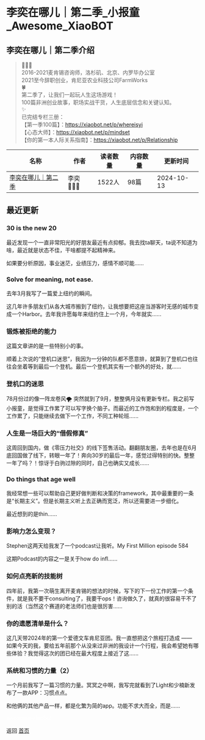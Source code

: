 # 李奕在哪儿｜第二季_小报童_Awesome_XiaoBOT

## 李奕在哪儿｜第二季介绍
> 👩🏻‍🌾    
2016-2021麦肯锡咨询师，洛杉矶、北京、内罗毕办公室    
2021至今辞职创业，肯尼亚农业科技公司FarmWorks    
🍀    
第二季了，让我们一起玩人生这场游戏！    
100篇非洲创业故事，职场实战干货，人生底层信念和关键认知。    
✨    
已完结专栏三册：    
【第一季100篇】：https://xiaobot.net/p/whereisyi    
【心态大师】：https://xiaobot.net/p/mindset    
【你的第一本人际关系指南】：https://xiaobot.net/p/Relationship  
  


|名称|作者|读者数量|内容数量|更新时间|
|---|---|---|---|---|
|[李奕在哪儿｜第二季](https://xiaobot.net/p/whereisyi2?refer=9c3f1c95-a052-465a-9902-f6d75080262a)|李奕👩🏻‍🌾|1522人|98篇|2024-10-13|

## 最近更新
### 30 is the new 20

最近发现一个一直非常阳光的好朋友最近有点抑郁。我去找ta聊天，ta说不知道为啥，最近就是状态不佳，干啥都提不起精神来。

如果要分析原因，事业迷茫，业绩压力，感情不顺可能......

### Solve for meaning, not ease.

去年3月我写了一篇爱上纽约的瞬间。

这几年许多朋友们从各大城市搬到了纽约，让我想要把这座当游客时无感的城市变成一个Harbor。去年我许愿每年来纽约住上一个月，今年就实......

### 锻炼被拒绝的能力

这篇文章讲的是一些特别小的事。

顺着上次说的“登机口迷思”，我因为一分钟的队都不愿意排，就算到了登机口也往往会坐着等到最后一个登机。最后一个登机其实有一个额外的好处，就......

### 登机口的迷思

78月份过的像一阵龙卷风🌪️
突然就到了9月，整整俩月没有更新专栏。我之前写小报童，是觉得工作累了可以写字换个脑子。而最近的工作饱和到的程度是，一个工作累了，只能继续去做下一个工作，不同工种轮班......

### 人生是一场巨大的“借假修真”

这周回到国内，做《零压力社交》的线下签售活动。翻翻朋友圈，去年也是在6月底回国做了线下，转眼一年了！奔向30岁的最后一年，感觉过得特别的快。整整一年了吗？！惊讶于白驹过隙的同时，自己也确实又成长......

### Do things that age well

我经常想一些可以帮助自己更好做判断和决策的framework，其中最重要的一条是“长期主义”。但是长期主义听上去正确而宽泛，所以还需要进一步细化。

最近想到的是thin......

### 影响力怎么变现？

Stephen这两天给我发了一个podcast让我听。My First Million episode 584

这期Podcast的内容之一是关于how do infl......

### 如何点亮新的技能树

四年前，我第一次萌生离开麦肯锡的想法的时候，写下的下一份工作的第一个条件，就是我不要干consulting了，我要干ops！咨询做久了，就真的很容易干不了别的活（当然这个赛道的老法师们也是很厉害......

### 你的遗愿清单是什么？

这几天带2024年的第一个爱德文车肯尼亚团。我一直想把这个旅程打造成 ——
如果今天的我，要给五年前那个从没来过非洲的我设计一个行程，我会希望她有哪些体验？我觉得这次的团已经在最大程度上接近了这......

### 系统和习惯的力量（2）

一个月前我写了一篇习惯的力量。冥冥之中啊，我写完就看到了Light和少楠新发布了一款APP：习惯点点。

和他俩的其他产品一样，都是化繁为简的app。功能不求大而全，而是......


<a href="https://github.com/Reno9527/awesome-xiaobot" style="color: white; text-decoration: none;">awesome-xiaobot</a>

返回 [首页](../README.md)
